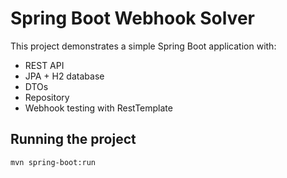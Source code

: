 # Spring Boot Webhook Solver

This project demonstrates a simple Spring Boot application with:
- REST API
- JPA + H2 database
- DTOs
- Repository
- Webhook testing with RestTemplate

## Running the project
```bash
mvn spring-boot:run
